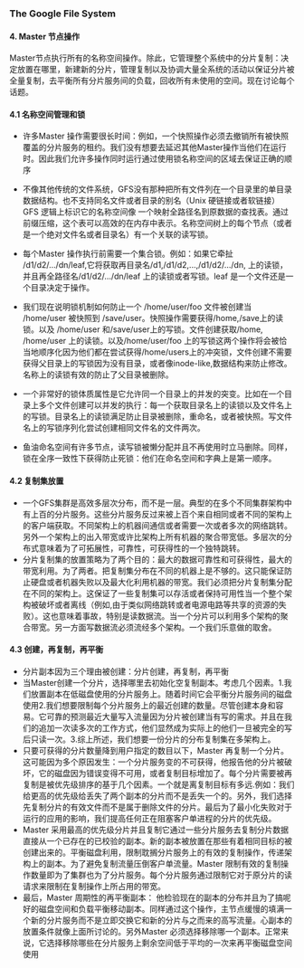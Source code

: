 ### The Google File System

#### 4. Master 节点操作

​     Master节点执行所有的名称空间操作。除此，它管理整个系统中的分片复制：决定放置在哪里，新建新的分片，管理复制以及协调大量全系统的活动以保证分片被全量复制，去平衡所有分片服务间的负载，回收所有未使用的空间。现在讨论每个话题。

#### 4.1 名称空间管理和锁

* 许多Master 操作需要很长时间：例如，一个快照操作必须去撤销所有被快照覆盖的分片服务的租约。我们没有想要去延迟其他Master操作当他们在运行时。因此我们允许多操作同时运行通过使用锁名称空间的区域去保证正确的顺序

* 不像其他传统的文件系统，GFS没有那种把所有文件列在一个目录里的单目录数据结构。也不支持同名文件或者目录的别名（Unix 硬链接或者软链接）GFS 逻辑上标识它的名称空间像 一个映射全路径名到原数据的查找表。通过前缀压缩，这个表可以高效的在内存中表示。名称空间树上的每个节点（或者是一个绝对文件名或者目录名）有一个关联的读写锁。

* 每个Master 操作执行前需要一个集合锁。例如：如果它牵扯 /d1/d2/.../dn/leaf,它将获取再目录名/d1,/d1/d2,...,/d1/d2/.../dn,  上的读锁，并且再全路径名/d1/d2/.../dn/leaf 上的读锁或者写锁。leaf 是一个文件还是一个目录决定于操作。

* 我们现在说明锁机制如何防止一个 /home/user/foo 文件被创建当 /home/user 被快照到 /save/user。快照操作需要获得/home,/save上的读锁。以及 /home/user 和/save/user上的写锁。文件创建获取/home, /home/user 上的读锁。以及/home/user/foo 上的写锁这两个操作将会被恰当地顺序化因为他们都在尝试获得/home/users上的冲突锁，文件创建不需要获得父目录上的写锁因为没有目录，或者像inode-like,数据结构来防止修改。名称上的读锁有效的防止了父目录被删除。
* 一个非常好的锁体质属性是它允许同一个目录上的并发的突变。比如在一个目录上多个文件创建可以并发的执行：每一个获取目录名上的读锁以及文件名上的写锁。目录名上的读锁满足防止目录被删除，重命名，或者被快照。写文件名上的写锁序列化尝试创建相同文件名的文件两次。
* 鱼油命名空间有许多节点，读写锁被懒分配并且不再使用时立马删除。同样，锁在全序一致性下获得防止死锁：他们在命名空间和字典上是第一顺序。

#### 4.2 复制集放置

* 一个GFS集群是高效多层次分布，而不是一层。典型的在多个不同集群架构中有上百的分片服务。这些分片服务反过来被上百个来自相同或者不同的架构上的客户端获取。不同架构上的机器间通信或者需要一次或者多次的网络跳转。另外一个架构上的出入带宽或许比架构上所有机器的聚合带宽低。多层次的分布式意味着为了可拓展性，可靠性，可获得性的一个独特跳转。
* 分片复制集的放置策略为了两个目的：最大的数据可靠性和可获得性，最大的带宽利用。为了两者。把复制集分布在不同的机器上是不够的。这只能保证防止硬盘或者机器失败以及最大化利用机器的带宽。我们必须把分片复制集分配在不同的架构上。这保证了一些复制集可以存活或者保持可用性当一个整个架构被破坏或者离线（例如,由于类似网络跳转或者电源电路等共享的资源的失败）。这也意味着事故，特别是读数据流。当一个分片可以利用多个架构的聚合带宽。另一方面写数据流必须流经多个架构。一个我们乐意做的取舍。

#### 4.3 创建，再复制，再平衡

* 分片副本因为三个理由被创建：分片创建，再复制，再平衡
* 当Master创建一个分片，选择哪里去初始化空复制副本。考虑几个因素。1.我们放置副本在低磁盘使用的分片服务上。随着时间它会平衡分片服务间的磁盘使用2.我们想要限制每个分片服务上的最近创建的数量。尽管创建本身和容易。它可靠的预测最近大量写入流量因为分片被创建当有写的需求。并且在我们的追加一次读多次的工作方式，他们显然成为实际上的他们一旦被完全的写后只读一次。3.综上所述，我们想要一份分片的分布复制集在多架构上。
* 只要可获得的分片数量降到用户指定的数目以下，Master 再复制一个分片。这可能因为多个原因发生：一个分片服务变的不可获得，他报告他的分片被破坏，它的磁盘因为错误变得不可用，或者复制目标增加了。每个分片需要被再复制是被优先级排序的基于几个因素。一个就是离复制目标有多远.例如：我们给更高的优先级给丢失了两个副本的分片而不是丢失一个的。另外，我们选择先复制分片的有效文件而不是属于删除文件的分片。最后为了最小化失败对于运行的应用的影响，我们提高任何正在阻塞客户单进程的分片的优先级。
* Master 采用最高的优先级分片并且复制它通过一些分片服务去复制分片数据直接从一个已存在的已校验的副本。新的副本被放置在那些有着相同目标的被创建出来的。平衡磁盘利用，限制耽搁分片服务上的有效的复制操作，传递架构上的副本。为了避免复制流量压倒客户单流量。Master 限制有效的复制操作数量即为了集群也为了分片服务。每个分片服务通过限制它对于原分片的读请求来限制在复制操作上所占用的带宽。
* 最后，Master 周期性的再平衡副本： 他检验现在的副本的分布并且为了搞呢好的磁盘空间和负载平衡移动副本。同样通过这个操作，主节点缓慢的填满一个新的分片服务而不是立即交换它和新的分片与之而来的高写流量。心副本的放置条件就像上面所讨论的。另外Master 必须选择移除哪一个副本。正常来说，它选择移除哪些在分片服务上剩余空间低于平均的一次来再平衡磁盘空间使用